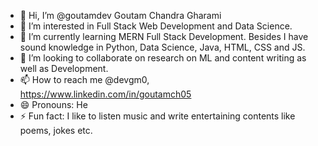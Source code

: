 - 👋 Hi, I’m @goutamdev Goutam Chandra Gharami
- 👀 I’m interested in Full Stack Web Development and Data Science.
- 🌱 I’m currently learning MERN Full Stack Development. Besides I have sound knowledge in Python, Data Science, Java, HTML, CSS and JS.
- 💞️ I’m looking to collaborate on research on ML and content writing as well as Development.
- 📫 How to reach me @devgm0, https://www.linkedin.com/in/goutamch05
- 😄 Pronouns: He
- ⚡ Fun fact: I like to listen music and write entertaining contents like poems, jokes etc.

<!---
devgm0/devgm0 is a ✨ special ✨ repository because its `README.md` (this file) appears on your GitHub profile.
You can click the Preview link to take a look at your changes.
--->

